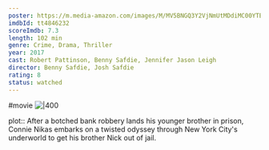 ```yaml
---
poster: https://m.media-amazon.com/images/M/MV5BNGQ3Y2VjNmUtMDdiMC00YTE1LWI5NmUtZDIzMTJmODQyNDU4XkEyXkFqcGdeQXVyNTAzMTY4MDA@._V1_SX300.jpg
imdbId: tt4846232
scoreImdb: 7.3
length: 102 min
genre: Crime, Drama, Thriller
year: 2017
cast: Robert Pattinson, Benny Safdie, Jennifer Jason Leigh
director: Benny Safdie, Josh Safdie
rating: 8
status: watched
---
```

#movie
![|400](https://m.media-amazon.com/images/M/MV5BNGQ3Y2VjNmUtMDdiMC00YTE1LWI5NmUtZDIzMTJmODQyNDU4XkEyXkFqcGdeQXVyNTAzMTY4MDA@._V1_SX300.jpg)

plot:: After a botched bank robbery lands his younger brother in prison, Connie Nikas embarks on a twisted odyssey through New York City's underworld to get his brother Nick out of jail.